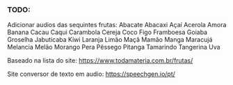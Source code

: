 ### TODO:
Adicionar audios das sequintes frutas:
Abacate
Abacaxi
Açaí
Acerola
Amora
Banana
Cacau
Caqui
Carambola
Cereja
Coco
Figo
Framboesa
Goiaba
Groselha
Jabuticaba
Kiwi
Laranja
Limão
Maçã
Mamão
Manga
Maracujá
Melancia
Melão
Morango
Pera
Pêssego
Pitanga
Tamarindo
Tangerina
Uva

Baseado na lista do site:
    https://www.todamateria.com.br/frutas/

Site conversor de texto em audio:
    https://speechgen.io/pt/